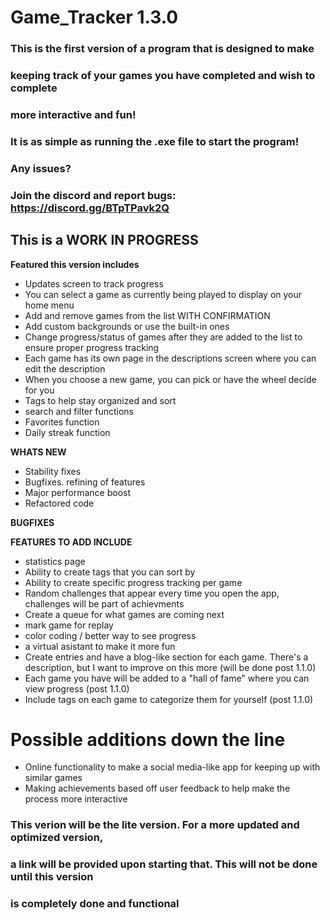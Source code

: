 # Game_Tracker 1.3.0

### This is the first version of a program that is designed to make 
### keeping track of your games you have completed and wish to complete
### more interactive and fun!
### It is as simple as running the .exe file to start the program!
### Any issues?
### Join the discord and report bugs: https://discord.gg/BTpTPavk2Q

## This is a WORK IN PROGRESS

**Featured this version includes**

- Updates screen to track progress
- You can select a game as currently being played to display on your home menu
- Add and remove games from the list WITH CONFIRMATION
- Add custom backgrounds or use the built-in ones
- Change progress/status of games after they are added to the list to ensure proper progress tracking
- Each game has its own page in the descriptions screen where you can edit the description
- When you choose a new game, you can pick or have the wheel decide for you
- Tags to help stay organized and sort
- search and filter functions
- Favorites function
- Daily streak function

**WHATS NEW**
- Stability fixes
- Bugfixes. refining of features
- Major performance boost
- Refactored code

**BUGFIXES**

**FEATURES TO ADD INCLUDE**

- statistics page
- Ability to create tags that you can sort by
- Ability to create specific progress tracking per game
- Random challenges that appear every time you open the app, challenges will be part of achievments
- Create a queue for what games are coming next
- mark game for replay
- color coding / better way to see progress
- a virtual asistant to make it more fun
- Create entries and have a blog-like section for each game. There's a description,
  but I want to improve on this more (will be done post 1.1.0)
- Each game you have will be added to a "hall of fame" where you can view progress (post 1.1.0)
- Include tags on each game to categorize them for yourself (post 1.1.0)
  
# Possible additions down the line

- Online functionality to make a social media-like app for keeping up with similar games
- Making achievements based off user feedback to help make the process more interactive

### This verion will be the lite version. For a more updated and optimized version,
### a link will be provided upon starting that. This will not be done until this version
### is completely done and functional
